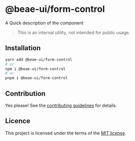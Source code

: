 # @beae-ui/form-control

A Quick description of the component

> This is an internal utility, not intended for public usage.

## Installation

```sh
yarn add @beae-ui/form-control
# or
npm i @beae-ui/form-control
# or
pnpm i @beae-ui/form-control
```

## Contribution

Yes please! See the
[contributing guidelines](https://github.com/beae-labs/chakra-ui/blob/main/CONTRIBUTING.md)
for details.

## Licence

This project is licensed under the terms of the
[MIT license](https://github.com/beae-labs/chakra-ui/blob/main/LICENSE).
